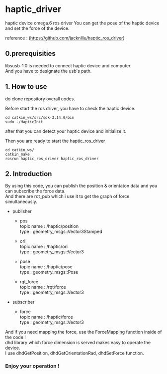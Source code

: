 # haptic_driver
haptic device omega.6 ros driver
You can get the pose of the haptic device and set the force of the device.       

reference : (https://github.com/jacknlliu/haptic_ros_driver) 

## 0.prerequisities
libsusb-1.0 is needed to connect haptic device and computer.           
And you have to designate the usb's path.

## 1. How to use
do clone repository overall codes.         

Before start the ros driver, you have to check the haptic device. 

```linux
cd catkin_ws/src/sdk-3.14.0/bin
sudo ./HapticInit
```

after that you can detect your haptic device and initialize it.

Then you are ready to start the haptic_ros_driver

```linux
cd catkin_ws/
catkin_make
rosrun haptic_ros_driver haptic_ros_driver
```
## 2. Introduction
By using this code, you can publish the position & orientaton data and you can subscribe the force data.       
And there are rqt_pub which i use it to get the graph of force simultaneously.       
* publisher
  * pos        
  topic name : /haptic/position        
  type : geometry_msgs::Vector3Stamped
  
  * ori          
  topic name : /haptic/ori        
  type : geometry_msgs::Vector3
  
  * pose        
  topic name : /haptic/pose         
  type : geometry_msgs::Pose
  
  * rqt_force        
  topic name : /rqt/force         
  type : geometry_msgs::Vector3

* subscriber
  * force        
  topic name : /haptic/force          
  type : geometry_msgs::Vector3          
         
And if you need mapping the force, use the ForceMapping function inside of the code !        
dhd library which force dimension is served makes easy to operate the device.        
I use dhdGetPosition, dhdGetOrientationRad, dhdSetForce function. 
         

### Enjoy your operation !
